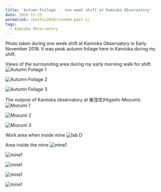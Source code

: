```yaml
---
title: 'Autumn Foilage  - one week shift at Kamioka Observatory'
date: 2018-11-13
permalink: /posts/2018/random-post-1/
tags:
  - Kamioka Observatory
---
```


Photo taken during one week shift at Kamioka Observatory in Early November 2018. It was peak autumn foliage here in Kamioka during my shift.
 
Views of the surrounding area during my early morning walk for shift.
![Autumn Foilage 1][kamioka1]

![Autumn Foilage 2][kamioka2]

![Autumn Foilage 3][kamioka3]

The outpost of Kamioka observatory at 東茂住(Higashi-Mozumi).
![Mozumi 1][kamioka4]

![Mozumi 2][kamioka5]

![Mozumi 3][kamioka6]

Work area when inside mine
![lab D][kamioka7]

Area inside the mine
![mine1][kamioka8]

![mine1][kamioka9]

![mine1][kamioka10]

![mine1][kamioka11]

![mine1][kamioka12]

[kamioka1]: https://raw.githubusercontent.com/hareyakana/hareyakana.github.io/master/images/IMG_20181108_071026.jpg

[kamioka2]: https://raw.githubusercontent.com/hareyakana/hareyakana.github.io/master/images/IMG_20181108_071108.jpg 

[kamioka3]: https://raw.githubusercontent.com/hareyakana/hareyakana.github.io/master/images/IMG_20181109_072143.jpg

[kamioka4]: https://raw.githubusercontent.com/hareyakana/hareyakana.github.io/master/images/IMG_20181111_133457.jpg 

[kamioka5]: https://raw.githubusercontent.com/hareyakana/hareyakana.github.io/master/images/IMG_20181111_133631.jpg 

[kamioka6]: https://raw.githubusercontent.com/hareyakana/hareyakana.github.io/master/images/IMG_20181111_133638.jpg 

[kamioka7]: https://raw.githubusercontent.com/hareyakana/hareyakana.github.io/master/images/IMG_20181113_132522.jpg 

[kamioka8]: https://raw.githubusercontent.com/hareyakana/hareyakana.github.io/master/images/IMG_20181112_083334.jpg 

[kamioka9]: https://raw.githubusercontent.com/hareyakana/hareyakana.github.io/master/images/IMG_20181112_083433.jpg 

[kamioka10]: https://raw.githubusercontent.com/hareyakana/hareyakana.github.io/master/images/IMG_20181112_083439.jpg 

[kamioka11]: https://raw.githubusercontent.com/hareyakana/hareyakana.github.io/master/images/IMG_20181112_083456.jpg 

[kamioka12]: https://raw.githubusercontent.com/hareyakana/hareyakana.github.io/master/images/IMG_20181112_110109.jpg 





